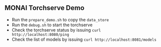 ## MONAI Torchserve Demo
- Run the `prepare_demo.sh` to copy the `data_store`
- Run the `debug.sh` to start the torchserve
- Check the torchserve status by issuing 
	`curl http://localhost:8080/ping`
- Check the list of models by issuing 
	`curl http://localhost:8081/models`


